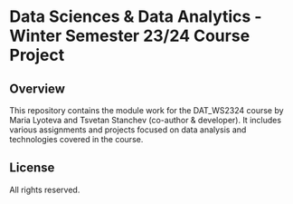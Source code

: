 # Data Sciences & Data Analytics - Winter Semester 23/24 Course Project

## Overview

This repository contains the module work for the DAT_WS2324 course by Maria Lyoteva and Tsvetan Stanchev (co-author & developer). It includes various assignments and projects focused on data analysis and technologies covered in the course.

## License
All rights reserved.




